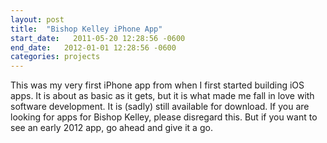 ```yaml
---
layout: post
title:  "Bishop Kelley iPhone App"
start_date:   2011-05-20 12:28:56 -0600
end_date:   2012-01-01 12:28:56 -0600
categories: projects
---
```

This was my very first iPhone app from when I first started building iOS apps. It is about as basic as it gets, but it is what made me fall in love with software development. It is (sadly) still available for download. If you are looking for apps for Bishop Kelley, please disregard this. But if you want to see an early 2012 app, go ahead and give it a go.


<a href="https://geo.itunes.apple.com/us/app/bishop-kelley/id486105929?mt=8" style="display:inline-block;overflow:hidden;background:url(http://linkmaker.itunes.apple.com/images/badges/en-us/badge_appstore-lrg.svg) no-repeat;width:165px;height:40px;"></a>
